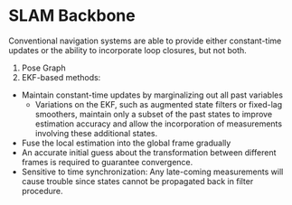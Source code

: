 
# SLAM Backbone

Conventional navigation systems are able to provide either constant-time updates or the ability to incorporate loop closures, but not both. 

1. Pose Graph
2.  EKF-based methods:
  *  Maintain constant-time updates by marginalizing out all past variables   
     *  Variations on the EKF, such as augmented state filters or fixed-lag smoothers, maintain only a subset of the past states to improve estimation accuracy and allow the incorporation of measurements involving these additional states.
  *  Fuse the local estimation into the global frame gradually
  *  An accurate initial guess about the transformation between different frames is required to guarantee convergence.
  *  Sensitive to time synchronization: Any late-coming measurements will cause trouble since states cannot be propagated back in filter procedure.
